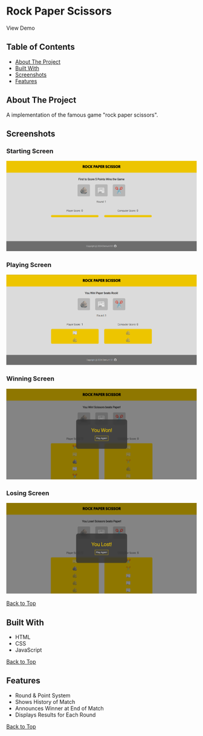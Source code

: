 # Rock Paper Scissors

View Demo

## Table of Contents
- [About The Project](#about-the-project)
- [Built With](#built-with)
- [Screenshots](#screenshots)
- [Features](#features)

## About The Project
A implementation of the famous game "rock paper scissors".

## Screenshots

### Starting Screen
![](screenshots/starting-screen-rps.png)

### Playing Screen
![](screenshots/playing-screen-rps.png)

### Winning Screen
![](screenshots/winning-screen-rps.png)

### Losing Screen
![](screenshots/losing-screen-rps.png)

[Back to Top](#landing-page)

## Built With
- HTML
- CSS
- JavaScript

[Back to Top](#landing-page)

## Features
- Round & Point System
- Shows History of Match
- Announces Winner at End of Match
- Displays Results for Each Round

[Back to Top](#landing-page)


